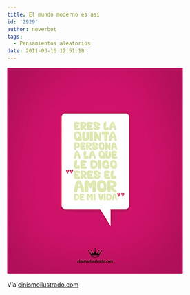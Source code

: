 ```yaml
---
title: El mundo moderno es así
id: '2929'
author: neverbot
tags:
  - Pensamientos aleatorios
date: 2011-03-16 12:51:18
---
```


![201103161250.jpg](./el-mundo-moderno-es-asi/201103161250.jpg)

Vía [cinismoilustrado.com](http://www.cinismoilustrado.com/2011/02/san-valentin-sincero.html)
